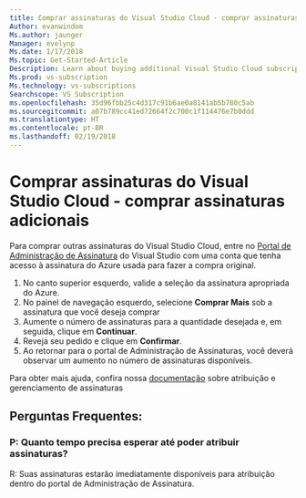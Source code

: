 ```yaml
---
title: Comprar assinaturas do Visual Studio Cloud - comprar assinaturas adicionais
Author: evanwindom
Ms.author: jaunger
Manager: evelynp
Ms.date: 1/17/2018
Ms.topic: Get-Started-Article
Description: Learn about buying additional Visual Studio Cloud subscriptions through Visual Studio Marketplace
Ms.prod: vs-subscription
Ms.technology: vs-subscriptions
Searchscope: VS Subscription
ms.openlocfilehash: 35d96fbb25c4d317c91b6ae0a8141ab5b780c5ab
ms.sourcegitcommit: a07b789cc41ed72664f2c700c1f114476e7b0ddd
ms.translationtype: HT
ms.contentlocale: pt-BR
ms.lasthandoff: 02/19/2018
---
```

# <a name="buying-visual-studio-cloud-subscriptions---buying-additional-subscriptions"></a>Comprar assinaturas do Visual Studio Cloud - comprar assinaturas adicionais

Para comprar outras assinaturas do Visual Studio Cloud, entre no [Portal de Administração de Assinatura](https://manage.visualstudio.com/) do Visual Studio com uma conta que tenha acesso à assinatura do Azure usada para fazer a compra original.

1.  No canto superior esquerdo, valide a seleção da assinatura apropriada do Azure.
2.  No painel de navegação esquerdo, selecione **Comprar Mais** sob a assinatura que você deseja comprar
3.  Aumente o número de assinaturas para a quantidade desejada e, em seguida, clique em **Continuar**.
4.  Reveja seu pedido e clique em **Confirmar**.
5.  Ao retornar para o portal de Administração de Assinaturas, você deverá observar um aumento no número de assinaturas disponíveis.

Para obter mais ajuda, confira nossa [documentação](/visualstudio/subscriptions/) sobre atribuição e gerenciamento de assinaturas

## <a name="faq"></a>Perguntas Frequentes:
### <a name="q--how-long-do-i-have-to-wait-before-i-can-assign-subscriptions"></a>P: Quanto tempo precisa esperar até poder atribuir assinaturas?
R: Suas assinaturas estarão imediatamente disponíveis para atribuição dentro do portal de Administração de Assinatura.
